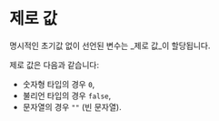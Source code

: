 # 제로 값

명시적인 초기값 없이 선언된 변수는 _제로 값_이 할당됩니다.

제로 값은 다음과 같습니다:

- 숫자형 타입의 경우 `0`,
- 불리언 타입의 경우 `false`,
- 문자열의 경우 `""` (빈 문자열).
